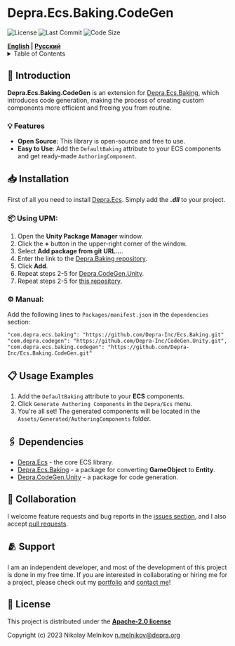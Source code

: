 # Depra.Ecs.Baking.CodeGen

![License](https://img.shields.io/github/license/Depra-Inc/Ecs.Baking.CodeGen?style=rounded-square)
![Last Commit](https://img.shields.io/github/last-commit/Depra-Inc/Ecs.Baking.CodeGen?style=rounded-square)
![Code Size](https://img.shields.io/github/languages/code-size/Depra-Inc/Ecs.Baking.CodeGen?style=rounded-square)

<div>
    <strong><a href="README.md">English</a> | <a href="README.RU.md">Русский</a></strong>
</div>

<details>
<summary>Table of Contents</summary>

- [Introduction](#-introduction)
    - [Features](#-features)
- [Installation](#-installation)
- [Usage Examples](#-usage-examples)
- [Dependencies](#-dependencies)
- [Contributing](#-contributing)
- [Support](#-support)
- [License](#-license)

</details>

## 🧾 Introduction

**Depra.Ecs.Baking.CodeGen** is an extension for [Depra.Ecs.Baking](https://github.com/Depra-Inc/Ecs.Baking),
which introduces code generation,
making the process of creating custom components more efficient and freeing you from routine.

### 💡 Features

- **Open Source**: This library is open-source and free to use.
- **Easy to Use**: Add the `DefaultBaking` attribute to your ECS components and get ready-made `AuthoringComponent`.

## 📥 Installation

First of all you need to install [Depra.Ecs](https://github.com/Depra-Inc/Ecs.git).
Simply add the ***.dll*** to your project.

### 📦 Using **UPM**:

1. Open the **Unity Package Manager** window.
2. Click the **+** button in the upper-right corner of the window.
3. Select **Add package from git URL...**.
4. Enter the link to the [Depra.Baking repository](https://github.com/Depra-Inc/Ecs.Baking.git).
5. Click **Add**.
6. Repeat steps 2-5 for [Depra.CodeGen.Unity](https://github.com/Depra-Inc/CodeGen.Unity.git).
7. Repeat steps 2-5 for [this repository](https://github.com/Depra-Inc/Ecs.Baking.CodeGen.git).

### ⚙️ Manual:

Add the following lines to `Packages/manifest.json` in the `dependencies` section:

```
"com.depra.ecs.baking": "https://github.com/Depra-Inc/Ecs.Baking.git"
"com.depra.codegen": "https://github.com/Depra-Inc/CodeGen.Unity.git",
"com.depra.ecs.baking.codegen": "https://github.com/Depra-Inc/Ecs.Baking.CodeGen.git"
```

## 📋 Usage Examples

1. Add the `DefaultBaking` attribute to your **ECS** components.
2. Click `Generate Authoring Components` in the `Depra/Ecs` menu.
3. You're all set! The generated components will be located in the `Assets/Generated/AuthoringComponents` folder.

## 🖇️ Dependencies

- [Depra.Ecs](https://github.com/Depra-Inc/Ecs) - the core ECS library.
- [Depra.Ecs.Baking](https://github.com/Depra-Inc/Ecs.Baking) - a package for converting **GameObject** to **Entity**.
- [Depra.CodeGen.Unity](https://github.com/Depra-Inc/CodeGen.Unity) - a package for code generation.

## 🤝 Collaboration

I welcome feature requests and bug reports in
the [issues section](https://github.com/Depra-Inc/Ecs.Baking.CodeGen/issues),
and I also accept [pull requests](https://github.com/Depra-Inc/Ecs.Baking.CodeGen/pulls).

## 🫂 Support

I am an independent developer, and most of the development of this project is done in my free time. If you are
interested in collaborating or hiring me for a project, please check out
my [portfolio](https://github.com/Depra-Inc) and [contact me](mailto:g0dzZz1lla@yandex.ru)!

## 🔐 License

This project is distributed under the
**[Apache-2.0 license](https://github.com/Depra-Inc/Ecs.Baking.CodeGen/blob/main/LICENSE.md)**

Copyright (c) 2023 Nikolay Melnikov
[n.melnikov@depra.org](mailto:n.melnikov@depra.org)